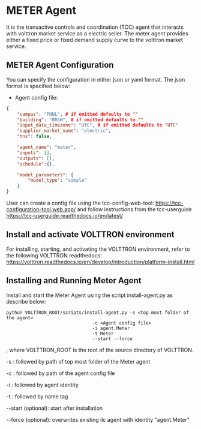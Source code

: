 # METER Agent
It is the transactive controls and coordination (TCC) agent that interacts with volttron market service as a electric seller.
The meter agent provides either a fixed price or fixed demand supply curve to the volttron market service. 
 
## METER Agent Configuration
You can specify the configuration in either json or yaml format. The json format is specified below:

* Agent config file:
```` json
{
    "campus": "PNNL", # if omitted defaults to ""
    "building": "BRSW", # if omitted defaults to ""
    "input_data_timezone": "UTC", # if omitted defaults to "UTC"
    "supplier_market_name": "electric",
    "tns": false,

    "agent_name": "meter",
    "inputs": [],
    "outputs": [],
    "schedule":{},

    "model_parameters": {
        "model_type": "simple"
	}
}
````
User can create a config file using the tcc-config-web-tool: https://tcc-configuration-tool.web.app/
and follow instructions from the tcc-userguide https://tcc-userguide.readthedocs.io/en/latest/

## Install and activate VOLTTRON environment
For installing, starting, and activating the VOLTTRON environment, refer to the following VOLTTRON readthedocs: 
https://volttron.readthedocs.io/en/develop/introduction/platform-install.html

## Installing and Running Meter Agent
Install and start the Meter Agent using the script install-agent.py as describe below:

```
python VOLTTRON_ROOT/scripts/install-agent.py -s <top most folder of the agent> 
                                -c <Agent config file>
                                -i agent.Meter
                                -t Meter
                                --start --force
```
, where VOLTTRON_ROOT is the root of the source directory of VOLTTRON.

-s : followed by path of top most folder of the Meter agent

-c : followed by path of the agent config file

-i : followed by agent identity

-t : followed by name tag
 
--start (optional): start after installation

--force (optional): overwrites existing ilc agent with identity "agent.Meter"  


